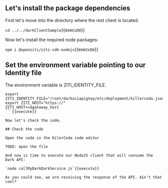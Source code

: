 ## Let's install the package dependencies

First let's move into the directory where the rest client is located.

`cd ../../darkClientSample`{{execute}}

Now let's install the required node packages:

`npm i @openziti/ziti-sdk-nodejs`{{execute}}


## Set the environment variable pointing to our Identity file

The environment variable is ZITI_IDENTITY_FILE.

```
export ZITI_IDENTITY_FILE="/root/darkociapigtwy/etc/deployment/killercoda.json"
export ZITI_HOST="https://"
ZITI_HOST+=$gateway_host
```{{execute}}

Now let's check the code.

## Check the code

Open the code in the KilerCoda code editor 

TODO: open the file

And now is time to execute our NodeJS client that will consume the Dark API:

`node callMyDarkDarkService.js`{{execute}}

As you could see, we are receiving the response of the API. Ain't that cool?



